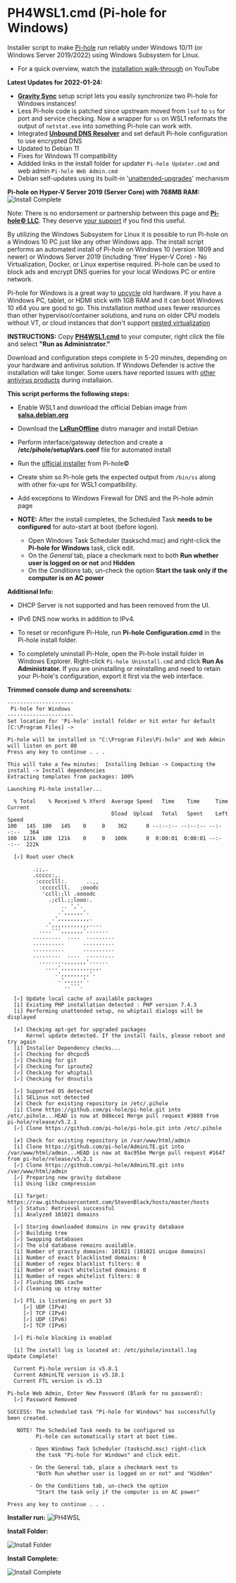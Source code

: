 # PH4WSL1.cmd (Pi-hole for Windows)

Installer script to make [Pi-hole](https://github.com/pi-hole) run reliably under Windows 10/11 (or Windows Server 2019/2022) using Windows Subsystem for Linux.  
 - For a quick overview, watch the [installation walk-through](https://youtu.be/keDtJwK65Dw) on YouTube

**Latest Updates for 2022-01-24:**  

 - [**Gravity Sync**](https://github.com/vmstan/gravity-sync) setup script lets you easily synchronize two Pi-hole for Windows instances!  
 - Less Pi-hole code is patched since upstream moved from ``lsof`` to ``ss`` for port and service checking.  Now a wrapper for ``ss`` on WSL1 reformats the output of ``netstat.exe`` into something Pi-hole can work with.
 - Integrated [**Unbound DNS Resolver**](https://www.nlnetlabs.nl/projects/unbound/about) and set default Pi-hole configuration to use encrypted DNS
 - Updated to Debian 11
 - Fixes for Windows 11 compatibility 
 - Addded links in the install folder for updater ``Pi-hole Updater.cmd`` and web admin ``Pi-hole Web Admin.cmd`` 
 - Debian self-updates using its built-in '[unattended-upgrades](https://wiki.debian.org/UnattendedUpgrades)' mechanism 

**Pi-hole on Hyper-V Server 2019 (Server Core) with 768MB RAM:**
![Install Complete](https://user-images.githubusercontent.com/33142753/119683187-d3b13d00-be19-11eb-8ed1-344fba3b6fdf.png)

Note: There is no endorsement or partnership between this page and [**Pi-hole© LLC**](https://pi-hole.net).  They deserve [your support](https://pi-hole.net/donate/) if you find this useful.

By utilizing the Windows Subsystem for Linux it is possible to run Pi-hole on a Windows 10 PC just like any other Windows app.  The install script performs an automated install of Pi-hole on Windows 10 (version 1809 and newer) or Windows Server 2019 (including 'free' Hyper-V Core) - No Virtualization, Docker, or Linux expertise required.  Pi-hole can be used to block ads and encrypt DNS queries for your local Windows PC or entire network. 

Pi-hole for Windows is a great way to [upcycle](https://en.wikipedia.org/wiki/Upcycling) old hardware. If you have a Windows PC, tablet, or HDMI stick with 1GB RAM and it can boot Windows 10 x64 you are good to go.  This installation method uses fewer resources than other hypervisor/container solutions, and runs on older CPU models without VT, or cloud instances that don't support [nested virtualization](https://docs.microsoft.com/en-us/virtualization/hyper-v-on-windows/user-guide/nested-virtualization)   

**INSTRUCTIONS:**  Copy [**PH4WSL1.cmd**](https://github.com/DesktopECHO/Pi-Hole-for-WSL1/raw/master/PH4WSL1.cmd) to your computer, right click the file and select **"Run as Administrator."**  

Download and configuration steps complete in 5-20 minutes, depending on your hardware and antivirus solution.  If Windows Defender is active the installation will take longer.  Some users have reported issues with [other antivirus products](https://github.com/DesktopECHO/Pi-Hole-for-WSL1/issues/14) during installaion.

**This script performs the following steps:**

* Enable WSL1 and download the official Debian image from [**salsa.debian.org**](https://salsa.debian.org/debian/WSL/-/raw/master/x64/install.tar.gz) 

* Download the [**LxRunOffline**](https://github.com/DDoSolitary/LxRunOffline) distro manager and install Debian

* Perform interface/gateway detection and create a **/etc/pihole/setupVars.conf** file for automated install

* Run the [official installer](https://github.com/pi-hole/pi-hole/#one-step-automated-install) from Pi-hole©

* Create shim so Pi-hole gets the expected output from ``/bin/ss`` along with other fix-ups for WSL1 compatibility.

* Add exceptions to Windows Firewall for DNS and the Pi-hole admin page

* **NOTE:** After the install completes, the Scheduled Task **needs to be configured** for auto-start at boot (before logon).  
   - Open Windows Task Scheduler (taskschd.msc) and right-click the **Pi-hole for Windows** task, click edit.  
   - On the *General* tab, place a checkmark next to both **Run whether user is logged on or not** and **Hidden**  
   - On the *Conditions* tab, un-check the option **Start the task only if the computer is on AC power**

**Additional Info:**

* DHCP Server is not supported and has been removed from the UI.

* IPv6 DNS now works in addition to IPv4.

* To reset or reconfigure Pi-Hole, run **Pi-hole Configuration.cmd** in the Pi-hole install folder.

* To completely uninstall Pi-Hole, open the Pi-hole install folder in Windows Explorer.  Right-click ``Pi-hole Uninstall.cmd`` and click **Run As Administrator.**  If you are uninstalling or reinstalling and need to retain your Pi-hole's configuration, export it first via the web interface. 

**Trimmed console dump and screenshots:**

```
---------------------
 Pi-hole for Windows
--------------------- 
Set location for 'Pi-hole' install folder or hit enter for default [C:\Program Files] -> 

Pi-hole will be installed in "C:\Program Files\Pi-hole" and Web Admin will listen on port 80
Press any key to continue . . .

This will take a few minutes:  Installing Debian -> Compacting the install -> Install dependencies
Extracting templates from packages: 100%

Launching Pi-hole installer...

  % Total    % Received % Xferd  Average Speed   Time    Time     Time  Current
                                 Dload  Upload   Total   Spent    Left  Speed
100   145  100   145    0     0    362      0 --:--:-- --:--:-- --:--:--   364
100  121k  100  121k    0     0   100k      0  0:00:01  0:00:01 --:--:--  222k

  [✓] Root user check

        .;;,.
        .ccccc:,.
         :cccclll:.      ..,,
          :ccccclll.   ;ooodc
           'ccll:;ll .oooodc
             .;cll.;;looo:.
                 .. ','.
                .',,,,,,'.
              .',,,,,,,,,,.
            .',,,,,,,,,,,,....
          ....''',,,,,,,'.......
        .........  ....  .........
        ..........      ..........
        ..........      ..........
        .........  ....  .........
          ........,,,,,,,'......
            ....',,,,,,,,,,,,.
               .',,,,,,,,,'.
                .',,,,,,'.
                  ..'''.

  [✓] Update local cache of available packages
  [i] Existing PHP installation detected : PHP version 7.4.3
  [i] Performing unattended setup, no whiptail dialogs will be displayed

  [✗] Checking apt-get for upgraded packages
      Kernel update detected. If the install fails, please reboot and try again
  [i] Installer Dependency checks...
  [✓] Checking for dhcpcd5
  [✓] Checking for git
  [✓] Checking for iproute2
  [✓] Checking for whiptail
  [✓] Checking for dnsutils

  [✓] Supported OS detected
  [i] SELinux not detected
  [✗] Check for existing repository in /etc/.pihole
  [i] Clone https://github.com/pi-hole/pi-hole.git into /etc/.pihole...HEAD is now at 0d8ece1 Merge pull request #3889 from pi-hole/release/v5.2.1
  [✓] Clone https://github.com/pi-hole/pi-hole.git into /etc/.pihole

  [✗] Check for existing repository in /var/www/html/admin
  [i] Clone https://github.com/pi-hole/AdminLTE.git into /var/www/html/admin...HEAD is now at 8ac95be Merge pull request #1647 from pi-hole/release/v5.2.1
  [✓] Clone https://github.com/pi-hole/AdminLTE.git into /var/www/html/admin
  [✓] Preparing new gravity database
  [i] Using libz compression

  [i] Target: https://raw.githubusercontent.com/StevenBlack/hosts/master/hosts
  [✓] Status: Retrieval successful
  [i] Analyzed 101021 domains

  [✓] Storing downloaded domains in new gravity database
  [✓] Building tree
  [✓] Swapping databases
  [✓] The old database remains available.
  [i] Number of gravity domains: 101021 (101021 unique domains)
  [i] Number of exact blacklisted domains: 0
  [i] Number of regex blacklist filters: 0
  [i] Number of exact whitelisted domains: 0
  [i] Number of regex whitelist filters: 0
  [✓] Flushing DNS cache
  [✓] Cleaning up stray matter

  [✓] FTL is listening on port 53
     [✓] UDP (IPv4)
     [✓] TCP (IPv4)
     [✓] UDP (IPv6)
     [✓] TCP (IPv6)

  [✓] Pi-hole blocking is enabled

  [i] The install log is located at: /etc/pihole/install.log
Update Complete!

  Current Pi-hole version is v5.8.1
  Current AdminLTE version is v5.10.1
  Current FTL version is v5.13

Pi-hole Web Admin, Enter New Password (Blank for no password):
  [✓] Password Removed

SUCCESS: The scheduled task "Pi-hole for Windows" has successfully been created.

   NOTE! The Scheduled Task needs to be configured so
         Pi-hole can automatically start at boot time.

       - Open Windows Task Scheduler (taskschd.msc) right-click
         the task "Pi-hole for Windows" and click edit.

       - On the General tab, place a checkmark next to
         "Both Run whether user is logged on or not" and "Hidden"

       - On the Conditions tab, un-check the option
         "Start the task only if the computer is on AC power"

Press any key to continue . . .
```

**Installer run:**
![PH4WSL](https://user-images.githubusercontent.com/33142753/101309416-c16b2480-3822-11eb-95ab-e1e2e1953adc.png)


**Install Folder:**

![Install Folder](https://user-images.githubusercontent.com/33142753/101309475-e8295b00-3822-11eb-9a84-d22b74df849e.PNG)


**Install Complete:**

![Install Complete](https://user-images.githubusercontent.com/33142753/101309494-f4151d00-3822-11eb-8521-66a96279add0.PNG)
